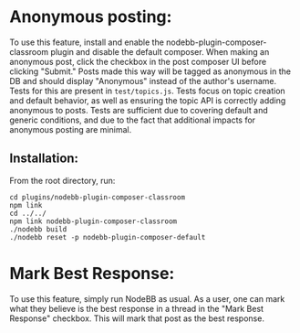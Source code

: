 # Anonymous posting:

To use this feature, install and enable the nodebb-plugin-composer-classroom plugin and disable the default composer. When making an anonymous post, click the checkbox in the post composer UI before clicking "Submit."
Posts made this way will be tagged as anonymous in the DB and should display "Anonymous" instead of the author's username.
Tests for this are present in `test/topics.js`. Tests focus on topic creation and default behavior, as well as ensuring the topic API is correctly adding anonymous to posts.
Tests are sufficient due to covering default and generic conditions, and due to the fact that additional impacts for anonymous posting are minimal.

## Installation:

From the root directory, run:

```
cd plugins/nodebb-plugin-composer-classroom
npm link
cd ../../
npm link nodebb-plugin-composer-classroom
./nodebb build
./nodebb reset -p nodebb-plugin-composer-default
```

# Mark Best Response:

To use this feature, simply run NodeBB as usual. As a user, one can mark what they believe is the best response in a thread in the "Mark Best Response" checkbox. This will mark that post as the best response.
